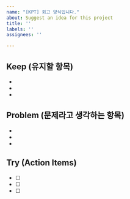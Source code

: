 ```yaml
---
name: "[KPT] 회고 양식입니다."
about: Suggest an idea for this project
title: ''
labels: ''
assignees: ''

---
```


## **Keep (유지할 항목)**

- 
- 
-  
## **Problem (문제라고 생각하는 항목)**

- 
- 
- 


## **Try (Action Items)**

- [ ] 
- [ ] 
- [ ]
